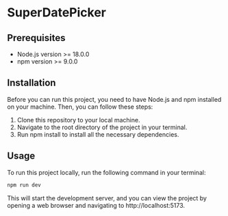# SuperDatePicker

## Prerequisites

- Node.js version >= 18.0.0
- npm version >= 9.0.0

## Installation

Before you can run this project, you need to have Node.js and npm installed on your machine. Then, you can follow these steps:

1. Clone this repository to your local machine.
2. Navigate to the root directory of the project in your terminal.
3. Run npm install to install all the necessary dependencies.

## Usage

To run this project locally, run the following command in your terminal:

```bash
npm run dev
```

This will start the development server, and you can view the project by opening a web browser and navigating to http://localhost:5173.
